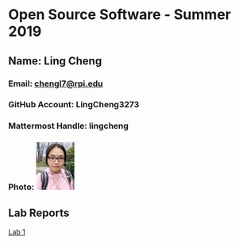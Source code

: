 # Open Source Software - Summer 2019

## Name: Ling Cheng
### Email: chengl7@rpi.edu
### GitHub Account: LingCheng3273
### Mattermost Handle: lingcheng
### Photo: ![photo](labs/lab-01/images/photo.jpg)

## Lab Reports
[Lab 1](labs/lab-01/lab01.md)
